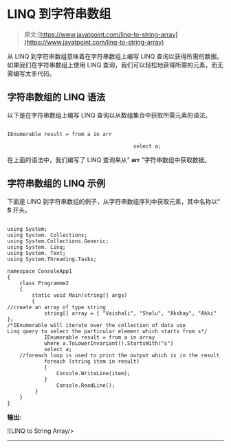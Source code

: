 # LINQ 到字符串数组

> 原文:[https://www.javatpoint.com/linq-to-string-array](https://www.javatpoint.com/linq-to-string-array)

从 LINQ 到字符串数组意味着在字符串数组上编写 LINQ 查询以获得所需的数据。如果我们在字符串数组上使用 LINQ 查询，我们可以轻松地获得所需的元素，而无需编写太多代码。

## 字符串数组的 LINQ 语法

以下是在字符串数组上编写 LINQ 查询以从数组集合中获取所需元素的语法。

```

IEnumerable result = from a in arr

                                         select a; 
```

在上面的语法中，我们编写了 LINQ 查询来从“ **arr** ”字符串数组中获取数据。

## 字符串数组的 LINQ 示例

下面是 LINQ 到字符串数组的例子，从字符串数组序列中获取元素，其中名称以“ **S** 开头。

```

using System;
using System. Collections;
using System.Collections.Generic;
using System. Linq;
using System. Text;
using System.Threading.Tasks;

namespace ConsoleApp1
{
    class Programme2
    {
        static void Main(string[] args)
        {
//create an array of type string
            string[] array = { "Vaishali", "Shalu", "Akshay", "Akki" };
/*IEnumerable will iterate over the collection of data use 
Linq query to select the particular element which starts from s*/
            IEnumerable result = from a in array
            where a.ToLowerInvariant().StartsWith("s")
            select a;
    //foreach loop is used to print the output which is in the result
            foreach (string item in result)
            {
                Console.WriteLine(item);
            }
                Console.ReadLine();
         }
    }
} 
```

**输出:**

![LINQ to String Array/>

<hr/>
<div class=](../Images/7be5dfb1c78c6f4c0230f2721ab02a3f.png) Next Topic[LINQ to Int Array](linq-to-int-array)
